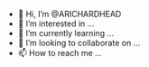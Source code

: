 - 👋 Hi, I’m @ARICHARDHEAD
- 👀 I’m interested in ...
- 🌱 I’m currently learning ...
- 💞️ I’m looking to collaborate on ...
- 📫 How to reach me ...

<!---
ARICHARDHEAD/ARICHARDHEAD is a ✨ special ✨ repository because its `README.md` (this file) appears on your GitHub profile.
You can click the Preview link to take a look at your changes.
--->
